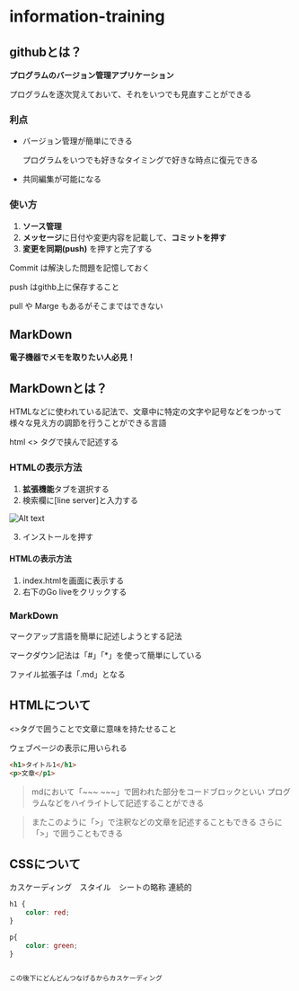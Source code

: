 # information-training

## githubとは？

**プログラムのバージョン管理アプリケーション**

プログラムを逐次覚えておいて、それをいつでも見直すことができる

### 利点
* バージョン管理が簡単にできる

    プログラムをいつでも好きなタイミングで好きな時点に復元できる

* 共同編集が可能になる

### 使い方
1. **ソース管理**
2. **メッセージ**に日付や変更内容を記載して、**コミットを押す**
3. **変更を同期(push)** を押すと完了する

Commit は解決した問題を記憶しておく

push はgithb上に保存すること

pull や Marge もあるがそこまではできない
## MarkDown

**電子機器でメモを取りたい人必見！**

## MarkDownとは？

HTMLなどに使われている記法で、文章中に特定の文字や記号などをつかって
様々な見え方の調節を行うことができる言語

html <> タグで挟んで記述する

### HTMLの表示方法

1. **拡張機能**タブを選択する
2. 検索欄に[line server]と入力する

![Alt text](image.png)

3. インストールを押す

#### HTMLの表示方法
1. index.htmlを画面に表示する
2. 右下のGo liveをクリックする

### MarkDown

マークアップ言語を簡単に記述しようとする記法

マークダウン記法は「#」「*」を使って簡単にしている

ファイル拡張子は「.md」となる

## HTMLについて

<>タグで囲うことで文章に意味を持たせること

ウェブページの表示に用いられる

~~~html
<h1>タイトル1</h1>
<p>文章</p1>
~~~

>mdにおいて「~~~ ~~~」で囲われた部分をコードブロックといい
プログラムなどをハイライトして記述することができる

>またこのように「>」で注釈などの文章を記述することもできる
さらに「>」で囲うこともできる

## CSSについて

カスケーディング　スタイル　シートの略称
    連続的

~~~CSS
h1 {
    color: red;
}

p{
    color: green;
}


この後下にどんどんつなげるからカスケーディング

~~~

